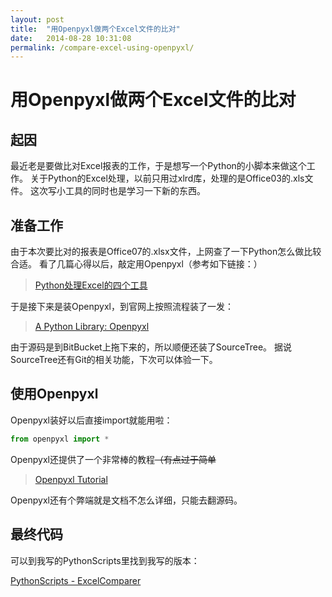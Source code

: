 ```yaml
---
layout: post
title:  "用Openpyxl做两个Excel文件的比对"
date:   2014-08-28 10:31:08
permalink: /compare-excel-using-openpyxl/
---
```


# 用Openpyxl做两个Excel文件的比对


## 起因

最近老是要做比对Excel报表的工作，于是想写一个Python的小脚本来做这个工作。
关于Python的Excel处理，以前只用过xlrd库，处理的是Office03的.xls文件。
这次写小工具的同时也是学习一下新的东西。


## 准备工作

由于本次要比对的报表是Office07的.xlsx文件，上网查了一下Python怎么做比较合适。
看了几篇心得以后，敲定用Openpyxl（参考如下链接：）

>[Python处理Excel的四个工具][4toolForPythonExcel]

于是接下来是装Openpyxl，到官网上按照流程装了一发：

>[A Python Library: Openpyxl][Openpyxl]

由于源码是到BitBucket上拖下来的，所以顺便还装了SourceTree。
据说SourceTree还有Git的相关功能，下次可以体验一下。


## 使用Openpyxl

Openpyxl装好以后直接import就能用啦：

```python
from openpyxl import *
```

Openpyxl还提供了一个非常棒的教程~~（有点过于简单~~

>[Openpyxl Tutorial][OpenpyxlTutorial]

Openpyxl还有个弊端就是文档不怎么详细，只能去翻源码。


## 最终代码

可以到我写的PythonScripts里找到我写的版本：

[PythonScripts - ExcelComparer][ExcelComparer]


[4toolForPythonExcel]:http://www.gocalf.com/blog/python-read-write-excel.html
[Openpyxl]:https://pythonhosted.org/openpyxl/
[OpenpyxlTutorial]:https://pythonhosted.org/openpyxl/tutorial.html
[ExcelComparer]:https://github.com/LKI/PythonScripts/tree/master/ExcelComparer
